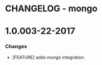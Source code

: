 # CHANGELOG - mongo

1.0.003-22-2017
==================

### Changes

* [FEATURE] adds mongo integration.
